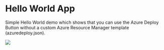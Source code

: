Hello World App
====================
Simple Hello World demo which shows that you can use the Azure Deploy Button without a custom Azure Resource Manager template (azuredeploy.json).

<a href="https://azuredeploy.net" target="_blank"><img src="http://azuredeploy.net/deploybutton.png"/></a>